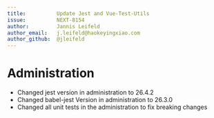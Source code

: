 ```yaml
---
title:          Update Jest and Vue-Test-Utils
issue:          NEXT-8154
author:         Jannis Leifeld
author_email:   j.leifeld@haokeyingxiao.com
author_github:  @jleifeld
---
```

# Administration
* Changed jest version in administration to 26.4.2
* Changed babel-jest Version in administration to 26.3.0
* Changed all unit tests in the administration to fix breaking changes
